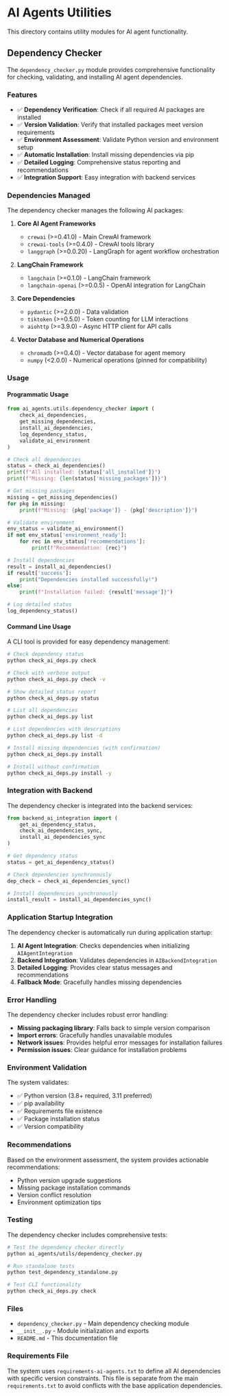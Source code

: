 # AI Agents Utilities

This directory contains utility modules for AI agent functionality.

## Dependency Checker

The `dependency_checker.py` module provides comprehensive functionality for checking, validating, and installing AI agent dependencies.

### Features

- ✅ **Dependency Verification**: Check if all required AI packages are installed
- ✅ **Version Validation**: Verify that installed packages meet version requirements
- ✅ **Environment Assessment**: Validate Python version and environment setup
- ✅ **Automatic Installation**: Install missing dependencies via pip
- ✅ **Detailed Logging**: Comprehensive status reporting and recommendations
- ✅ **Integration Support**: Easy integration with backend services

### Dependencies Managed

The dependency checker manages the following AI packages:

1. **Core AI Agent Frameworks**
   - `crewai` (>=0.41.0) - Main CrewAI framework
   - `crewai-tools` (>=0.4.0) - CrewAI tools library
   - `langgraph` (>=0.0.20) - LangGraph for agent workflow orchestration

2. **LangChain Framework**
   - `langchain` (>=0.1.0) - LangChain framework
   - `langchain-openai` (>=0.0.5) - OpenAI integration for LangChain

3. **Core Dependencies**
   - `pydantic` (>=2.0.0) - Data validation
   - `tiktoken` (>=0.5.0) - Token counting for LLM interactions
   - `aiohttp` (>=3.9.0) - Async HTTP client for API calls

4. **Vector Database and Numerical Operations**
   - `chromadb` (>=0.4.0) - Vector database for agent memory
   - `numpy` (<2.0.0) - Numerical operations (pinned for compatibility)

### Usage

#### Programmatic Usage

```python
from ai_agents.utils.dependency_checker import (
    check_ai_dependencies,
    get_missing_dependencies,
    install_ai_dependencies,
    log_dependency_status,
    validate_ai_environment
)

# Check all dependencies
status = check_ai_dependencies()
print(f"All installed: {status['all_installed']}")
print(f"Missing: {len(status['missing_packages'])}")

# Get missing packages
missing = get_missing_dependencies()
for pkg in missing:
    print(f"Missing: {pkg['package']} - {pkg['description']}")

# Validate environment
env_status = validate_ai_environment()
if not env_status['environment_ready']:
    for rec in env_status['recommendations']:
        print(f"Recommendation: {rec}")

# Install dependencies
result = install_ai_dependencies()
if result['success']:
    print("Dependencies installed successfully!")
else:
    print(f"Installation failed: {result['message']}")

# Log detailed status
log_dependency_status()
```

#### Command Line Usage

A CLI tool is provided for easy dependency management:

```bash
# Check dependency status
python check_ai_deps.py check

# Check with verbose output
python check_ai_deps.py check -v

# Show detailed status report
python check_ai_deps.py status

# List all dependencies
python check_ai_deps.py list

# List dependencies with descriptions
python check_ai_deps.py list -d

# Install missing dependencies (with confirmation)
python check_ai_deps.py install

# Install without confirmation
python check_ai_deps.py install -y
```

### Integration with Backend

The dependency checker is integrated into the backend services:

```python
from backend_ai_integration import (
    get_ai_dependency_status,
    check_ai_dependencies_sync,
    install_ai_dependencies_sync
)

# Get dependency status
status = get_ai_dependency_status()

# Check dependencies synchronously
dep_check = check_ai_dependencies_sync()

# Install dependencies synchronously
install_result = install_ai_dependencies_sync()
```

### Application Startup Integration

The dependency checker is automatically run during application startup:

1. **AI Agent Integration**: Checks dependencies when initializing `AIAgentIntegration`
2. **Backend Integration**: Validates dependencies in `AIBackendIntegration`
3. **Detailed Logging**: Provides clear status messages and recommendations
4. **Fallback Mode**: Gracefully handles missing dependencies

### Error Handling

The dependency checker includes robust error handling:

- **Missing packaging library**: Falls back to simple version comparison
- **Import errors**: Gracefully handles unavailable modules
- **Network issues**: Provides helpful error messages for installation failures
- **Permission issues**: Clear guidance for installation problems

### Environment Validation

The system validates:

- ✅ Python version (3.8+ required, 3.11 preferred)
- ✅ pip availability
- ✅ Requirements file existence
- ✅ Package installation status
- ✅ Version compatibility

### Recommendations

Based on the environment assessment, the system provides actionable recommendations:

- Python version upgrade suggestions
- Missing package installation commands
- Version conflict resolution
- Environment optimization tips

### Testing

The dependency checker includes comprehensive tests:

```bash
# Test the dependency checker directly
python ai_agents/utils/dependency_checker.py

# Run standalone tests
python test_dependency_standalone.py

# Test CLI functionality
python check_ai_deps.py check
```

### Files

- `dependency_checker.py` - Main dependency checking module
- `__init__.py` - Module initialization and exports
- `README.md` - This documentation file

### Requirements File

The system uses `requirements-ai-agents.txt` to define all AI dependencies with specific version constraints. This file is separate from the main `requirements.txt` to avoid conflicts with the base application dependencies.
